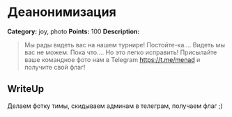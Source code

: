 # Деанонимизация


**Category:** joy, photo
**Points:** 100
**Description:**

> Мы рады видеть вас на нашем турнире! Постойте-ка.... Видеть мы вас не можем. Пока что.... Но это легко исправить! Присылайте ваше командное фото нам в Telegram https://t.me/menad и получите свой флаг!

## WriteUp 

Делаем фотку тимы, скидываем админам в телеграм, получаем флаг ;)